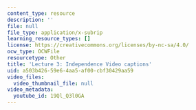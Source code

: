 ```yaml
---
content_type: resource
description: ''
file: null
file_type: application/x-subrip
learning_resource_types: []
license: https://creativecommons.org/licenses/by-nc-sa/4.0/
ocw_type: OCWFile
resourcetype: Other
title: 'Lecture 3: Independence Video captions'
uid: a503b426-59e6-4aa5-af00-cbf30429aa59
video_files:
  video_thumbnail_file: null
video_metadata:
  youtube_id: 19Ql_Q3l0GA
---
```

